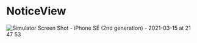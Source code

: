 # NoticeView
![Simulator Screen Shot - iPhone SE (2nd generation) - 2021-03-15 at 21 47 53](https://user-images.githubusercontent.com/45698820/111213363-5e371e00-85d9-11eb-8c42-9a3922f95a43.png)
